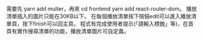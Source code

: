 需要先 yarn add multer，再來 cd frontend yarn add react-router-dom。 播放清單插入的圖片只能在30KB以下。 在每個播放清單按下按鈕edit可以進入播放清單頁，按下finish可以回主頁。 程式有完成使用者提示(「請輸入標題」等)，在首頁有實作搜尋清單的功能，播放清單圖片可自定義。
